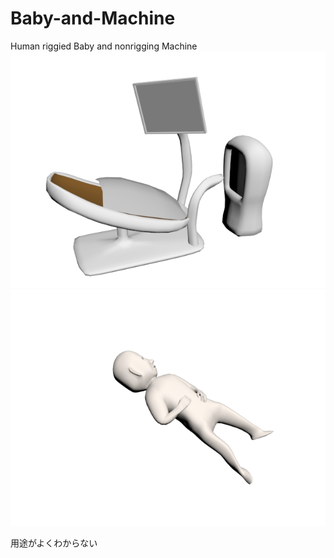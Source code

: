 # Baby-and-Machine
Human riggied Baby and nonrigging Machine
<br><img src="https://github.com/Melnus/Baby-and-Machine/blob/master/png/001.png" alt="CC" title="CCBYNCSA">
<br><img src="https://github.com/Melnus/Baby-and-Machine/blob/master/png/002.png" alt="CC" title="CCBYNCSA">

用途がよくわからない
